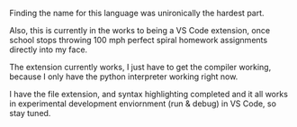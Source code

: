 Finding the name for this language was unironically the hardest part.

Also, this is currently in the works to being a VS Code extension, once school stops throwing 100 mph perfect spiral homework assignments directly into my face.

The extension currently works, I just have to get the compiler working, because I only have the python interpreter working right now.

I have the file extension, and syntax highlighting completed and it all works in experimental development enviornment (run & debug) in VS Code, so stay tuned.
